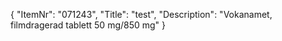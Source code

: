 {
  "ItemNr": "071243",
  "Title": "test",
  "Description": "Vokanamet, filmdragerad tablett 50 mg/850 mg"
}